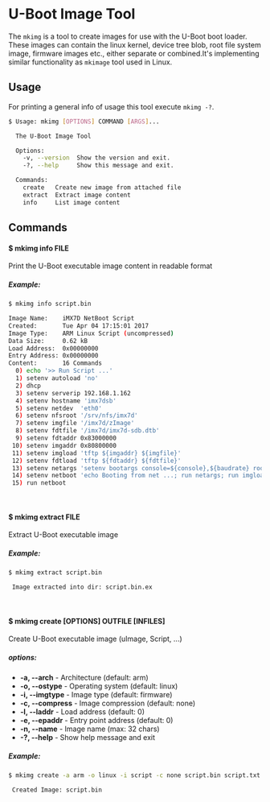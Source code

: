 U-Boot Image Tool
=================

The `mkimg` is a tool to create images for use with the U-Boot boot loader. These images can contain the linux kernel, device tree blob, root file system image, firmware images etc., either separate or combined.It's implementing similar functionality as `mkimage` tool used in Linux.

Usage
-----

For printing a general info of usage this tool execute `mkimg -?`.

```sh
$ Usage: mkimg [OPTIONS] COMMAND [ARGS]...

  The U-Boot Image Tool

  Options:
    -v, --version  Show the version and exit.
    -?, --help     Show this message and exit.

  Commands:
    create   Create new image from attached file
    extract  Extract image content
    info     List image content
```

## Commands

#### $ mkimg info FILE

Print the U-Boot executable image content in readable format

##### Example:

```sh
$ mkimg info script.bin

Image Name:    iMX7D NetBoot Script
Created:       Tue Apr 04 17:15:01 2017
Image Type:    ARM Linux Script (uncompressed)
Data Size:     0.62 kB
Load Address:  0x00000000
Entry Address: 0x00000000
Content:       16 Commands
  0) echo '>> Run Script ...'
  1) setenv autoload 'no'
  2) dhcp
  3) setenv serverip 192.168.1.162
  4) setenv hostname 'imx7dsb'
  5) setenv netdev  'eth0'
  6) setenv nfsroot '/srv/nfs/imx7d'
  7) setenv imgfile '/imx7d/zImage'
  8) setenv fdtfile '/imx7d/imx7d-sdb.dtb'
  9) setenv fdtaddr 0x83000000
 10) setenv imgaddr 0x80800000
 11) setenv imgload 'tftp ${imgaddr} ${imgfile}'
 12) setenv fdtload 'tftp ${fdtaddr} ${fdtfile}'
 13) setenv netargs 'setenv bootargs console=${console},${baudrate} root=/dev/nfs rw nfsroot=${serverip}:${nfsroot},v3,tcp ip=dhcp'
 14) setenv netboot 'echo Booting from net ...; run netargs; run imgload; run fdtload; bootz ${imgaddr} - ${fdtaddr};'
 15) run netboot
```

<br>

#### $ mkimg extract FILE

Extract U-Boot executable image

##### Example:

```sh
$ mkimg extract script.bin

 Image extracted into dir: script.bin.ex

```

<br>

#### $ mkimg create [OPTIONS] OUTFILE [INFILES]

Create U-Boot executable image (uImage, Script, ...)

##### options:
* **-a, --arch** - Architecture (default: arm)
* **-o, --ostype** - Operating system (default: linux)
* **-i, --imgtype** - Image type (default: firmware)
* **-c, --compress** - Image compression (default: none)
* **-l, --laddr** - Load address (default: 0)
* **-e, --epaddr** - Entry point address (default: 0)
* **-n, --name** - Image name (max: 32 chars)
* **-?, --help**   - Show help message and exit

##### Example:

```sh
$ mkimg create -a arm -o linux -i script -c none script.bin script.txt

 Created Image: script.bin

```